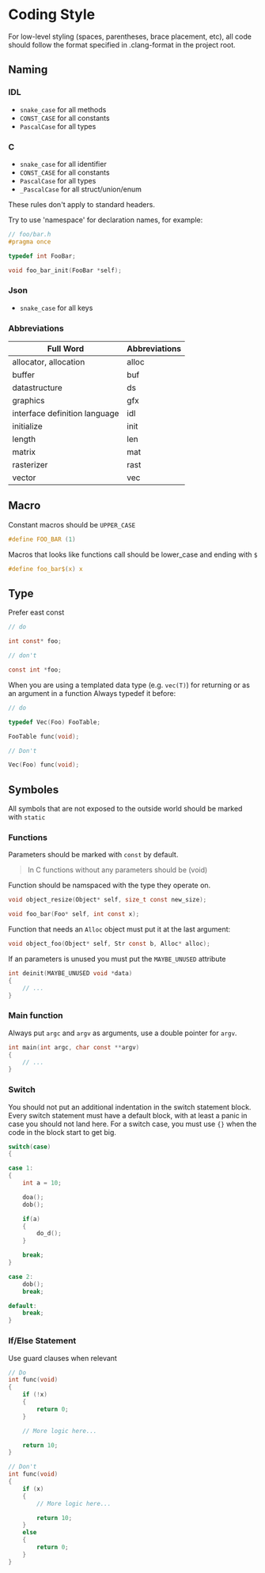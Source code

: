 # Coding Style

For low-level styling (spaces, parentheses, brace placement, etc), all code should follow the format specified in .clang-format in the project root.

## Naming

### IDL

- `snake_case` for all methods
- `CONST_CASE` for all constants
- `PascalCase` for all types

### C

- `snake_case` for all identifier
- `CONST_CASE` for all constants
- `PascalCase` for all types
- `_PascalCase` for all struct/union/enum

These rules don't apply to standard headers.

Try to use 'namespace' for declaration names, for example:

```c
// foo/bar.h
#pragma once

typedef int FooBar;

void foo_bar_init(FooBar *self);
```

### Json

- `snake_case` for all keys

### Abbreviations

| Full Word                     | Abbreviations |
| ----------------------------- | ------------- |
| allocator, allocation         | alloc         |
| buffer                        | buf           |
| datastructure                 | ds            |
| graphics                      | gfx           |
| interface definition language | idl           |
| initialize                    | init          |
| length                        | len           |
| matrix                        | mat           |
| rasterizer                    | rast          |
| vector                        | vec           |


## Macro

Constant macros should be `UPPER_CASE`

```c
#define FOO_BAR (1)
```

Macros that looks like functions call should be lower_case and ending with `$`

```c
#define foo_bar$(x) x
```

## Type

Prefer east const

```c
// do

int const* foo;

// don't

const int *foo;
```

When you are using a templated data type (e.g. `vec(T)`) for returning or as an argument in a function  Always typedef it before:


```c
// do

typedef Vec(Foo) FooTable;

FooTable func(void);

// Don't

Vec(Foo) func(void);
```

## Symboles

All symbols that are not exposed to the outside world should be marked with `static`

### Functions

Parameters should be marked with `const` by default.

> In C functions without any parameters should be (void)

Function should be namspaced with the type they operate on.

```c
void object_resize(Object* self, size_t const new_size);

void foo_bar(Foo* self, int const x);
```

Function that needs an `Alloc` object must put it at the last argument:

```c
void object_foo(Object* self, Str const b, Alloc* alloc);
```

If an parameters is unused you must put the `MAYBE_UNUSED` attribute

```c
int deinit(MAYBE_UNUSED void *data)
{
    // ...
}
```
### Main function

Always put `argc` and `argv` as arguments, use a double pointer for `argv`.

```c
int main(int argc, char const **argv)
{
    // ...
}
```

### Switch

You should not put an additional indentation in the switch statement block.
Every switch statement must have a default block, with at least a panic in case you should not land here.
For a switch case, you must use `{}` when the code in the block start to get big.

```c
switch(case)
{

case 1:
{
    int a = 10;

    doa();
    dob();

    if(a)
    {
        do_d();
    }

    break;
}

case 2:
    dob();
    break;

default:
    break;
}
```

### If/Else Statement

Use guard clauses when relevant

```c
// Do
int func(void)
{
    if (!x)
    {
        return 0;
    }

    // More logic here...

    return 10;
}

// Don't
int func(void)
{
    if (x)
    {
        // More logic here...

        return 10;
    }
    else
    {
        return 0;
    }
}
```
